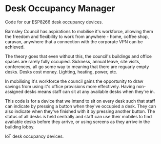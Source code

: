 # Desk Occupancy Manager
Code for our ESP8266 desk occupancy devices.

Barnsley Council has aspirations to mobilise it's workforce, allowing them the freedom and flexibility to work from anywhere - home, coffee shop, caravan, anywhere that a connection with the corporate VPN can be achieved.

The theory goes that even without this, the council's buildings and office spaces are rarely fully occupied. Sickness, annual leave, site visits, conferences, all go some way to meaning that there are reguarly empty desks. Desks cost money. Lighting, heating, power, etc.

In mobilising it's workforce the council gains the opportunity to draw savings from using it's office provisions more effectively. Having non-assigned desks means staff can sit at any available desks when they're in.

This code is for a device that we intend to sit on every desk such that staff can indicate by pressing a button when they've occupied a desk. They can also indicate when they've finished with it by pressing another button. The status of all desks is held centrally and staff can use their mobiles to find available desks before they arrive, or using screens as they arrive in the building lobby.

IoT desk occupancy devices.